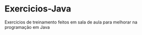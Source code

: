 # Exercicios-Java
 Exercicios de treinamento feitos em sala de aula para melhorar na programação em Java
